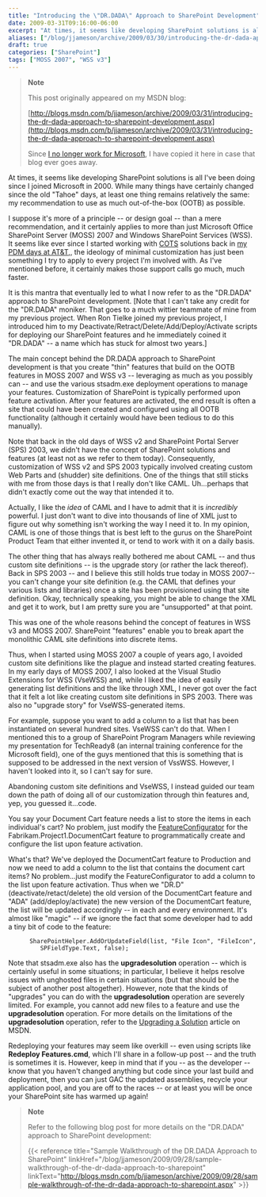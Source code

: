 ```yaml
---
title: "Introducing the \"DR.DADA\" Approach to SharePoint Development"
date: 2009-03-31T09:16:00-06:00
excerpt: "At times, it seems like developing SharePoint solutions is all I've been doing since I joined Microsoft in 2000. While many things have certainly changed since the old \"Tahoe\" days, at least one thing remains relatively the same: my recommendation to..."
aliases: ["/blog/jjameson/archive/2009/03/30/introducing-the-dr-dada-approach-to-sharepoint-development.aspx", "/blog/jjameson/archive/2009/03/31/introducing-the-dr-dada-approach-to-sharepoint-development.aspx"]
draft: true
categories: ["SharePoint"]
tags: ["MOSS 2007", "WSS v3"]
---
```


> **Note**
>
> This post originally appeared on my MSDN blog:
>
> [http://blogs.msdn.com/b/jjameson/archive/2009/03/31/introducing-the-dr-dada-approach-to-sharepoint-development.aspx](http://blogs.msdn.com/b/jjameson/archive/2009/03/31/introducing-the-dr-dada-approach-to-sharepoint-development.aspx)
>
> Since [I no longer work for Microsoft](/blog/jjameson/2011/09/02/last-day-with-microsoft), I have copied it here in case that blog ever goes away.

At times, it seems like developing SharePoint solutions is all I've been doing since I joined Microsoft in 2000. While many things have certainly changed since the old "Tahoe" days, at least one thing remains relatively the same: my recommendation to use as much out-of-the-box (OOTB) as possible.

I suppose it's more of a principle -- or design goal -- than a mere recommendation, and it certainly applies to more than just Microsoft Office SharePoint Server (MOSS) 2007 and Windows SharePoint Services (WSS). It seems like ever since I started working with [COTS](http://en.wikipedia.org/wiki/Commercial_off-the-shelf) solutions back in [my PDM days at AT&T](/blog/jjameson/2007/03/03/who-is-this-guy),, the ideology of minimal customization has just been something I try to apply to every project I'm involved with. As I've mentioned before, it certainly makes those support calls go much, much faster.

It is this mantra that eventually led to what I now refer to as the "DR.DADA" approach to SharePoint development. [Note that I can't take any credit for the "DR.DADA" moniker. That goes to a much wittier teammate of mine from my previous project. When Ron Tielke joined my previous project, I introduced him to my Deactivate/Retract/Delete/Add/Deploy/Activate scripts for deploying our SharePoint features and he immediately coined it "DR.DADA" -- a name which has stuck for almost two years.]

The main concept behind the DR.DADA approach to SharePoint development is that you create "thin" features that build on the OOTB features in MOSS 2007 and WSS v3 -- leveraging as much as you possibly can -- and use the various stsadm.exe deployment operations to manage your features. Customization of SharePoint is typically performed upon feature activation. After your features are activated, the end result is often a site that could have been created and configured using all OOTB functionality (although it certainly would have been tedious to do this manually).

Note that back in the old days of WSS v2 and SharePoint Portal Server (SPS) 2003, we didn't have the concept of SharePoint solutions and features (at least not as we refer to them today). Consequently, customization of WSS v2 and SPS 2003 typically involved creating custom Web Parts and (shudder) site definitions. One of the things that still sticks with me from those days is that I really don't like CAML. Uh...perhaps that didn't exactly come out the way that intended it to.

Actually, I like the *idea* of CAML and I have to admit that it is *incredibly* powerful. I just don't want to dive into thousands of line of XML just to figure out why something isn't working the way I need it to. In my opinion, CAML is one of those things that is best left to the gurus on the SharePoint Product Team that either invented it, or tend to work with it on a daily basis.

The other thing that has always really bothered me about CAML -- and thus custom site definitions -- is the upgrade story (or rather the lack thereof). Back in SPS 2003 -- and I believe this still holds true today in MOSS 2007-- you can't change your site definition (e.g. the CAML that defines your various lists and libraries) once a site has been provisioned using that site definition. Okay, technically speaking, you might be able to change the XML and get it to work, but I am pretty sure you are "unsupported" at that point.

This was one of the whole reasons behind the concept of features in WSS v3 and MOSS 2007. SharePoint "features" enable you to break apart the monolithic CAML site definitions into discrete items.

Thus, when I started using MOSS 2007 a couple of years ago, I avoided custom site definitions like the plague and instead started creating features. In my early days of MOSS 2007, I also looked at the Visual Studio Extensions for WSS (VseWSS) and, while I liked the idea of easily generating list definitions and the like through XML, I never got over the fact that it felt a lot like creating custom site definitions in SPS 2003. There was also no "upgrade story" for VseWSS-generated items.

For example, suppose you want to add a column to a list that has been instantiated on several hundred sites. VseWSS can't do that. When I mentioned this to a group of SharePoint Program Managers while reviewing my presentation for TechReady8 (an internal training conference for the Microsoft field), one of the guys mentioned that this is something that is supposed to be addressed in the next version of VssWSS. However, I haven't looked into it, so I can't say for sure.

Abandoning custom site definitions and VseWSS, I instead guided our team down the path of doing all of our customization through thin features and, yep, you guessed it...code.

You say your Document Cart feature needs a list to store the items in each individual's cart? No problem, just modify the [FeatureConfigurator](/blog/jjameson/2007/03/22/what-s-in-a-name-defaultfeaturereceiver-vs-featureconfigurator) for the Fabrikam.Project1.DocumentCart feature to programmatically create and configure the list upon feature activation.

What's that? We've deployed the DocumentCart feature to Production and now we need to add a column to the list that contains the document cart items? No problem...just modify the FeatureConfigurator to add a column to the list upon feature activation. Thus when we "DR.D" (deactivate/retact/delete) the old version of the DocumentCart feature and "ADA" (add/deploy/activate) the new version of the DocumentCart feature, the list will be updated accordingly -- in each and every environment. It's almost like "magic" -- if we ignore the fact that some developer had to add a tiny bit of code to the feature:

```
      SharePointHelper.AddOrUpdateField(list, "File Icon", "FileIcon",
         SPFieldType.Text, false);
```

Note that stsadm.exe also has the **upgradesolution** operation -- which is certainly useful in some situations; in particular, I believe it helps resolve issues with unghosted files in certain situations (but that should be the subject of another post altogether). However, note that the kinds of "upgrades" you can do with the **upgradesolution** operation are severely limited. For example, you cannot add new files to a feature and use the **upgradesolution** operation. For more details on the limitations of the **upgradesolution** operation, refer to the [Upgrading a Solution](http://msdn.microsoft.com/en-us/library/aa543659.aspx) article on MSDN.

Redeploying your features may seem like overkill -- even using scripts like **Redeploy Features.cmd**, which I'll share in a follow-up post -- and the truth is sometimes it is. However, keep in mind that if you -- as the developer -- know that you haven't changed anything but code since your last build and deployment, then you can just GAC the updated assemblies, recycle your application pool, and you are off to the races -- or at least you will be once your SharePoint site has warmed up again!

> **Note**
>
> Refer to the following blog post for more details on the "DR.DADA" approach to SharePoint development:
>
> {{< reference title="Sample Walkthrough of the DR.DADA Approach to SharePoint" linkHref="/blog/jjameson/2009/09/28/sample-walkthrough-of-the-dr-dada-approach-to-sharepoint" linkText="http://blogs.msdn.com/b/jjameson/archive/2009/09/28/sample-walkthrough-of-the-dr-dada-approach-to-sharepoint.aspx" >}}

